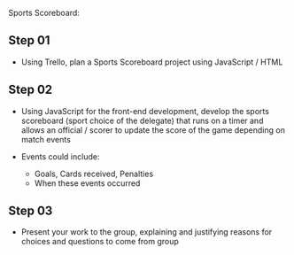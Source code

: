 Sports Scoreboard:

## Step 01
* Using Trello, plan a Sports Scoreboard project using JavaScript / HTML

## Step 02 
* Using JavaScript for the front-end development, develop the sports scoreboard (sport choice of the delegate) that runs on a timer and allows an official / scorer to update the score of the game depending on match events

* Events could include:
    * Goals, Cards received, Penalties
    * When these events occurred


## Step 03
* Present your work to the group, explaining and justifying reasons for choices and questions to come from group